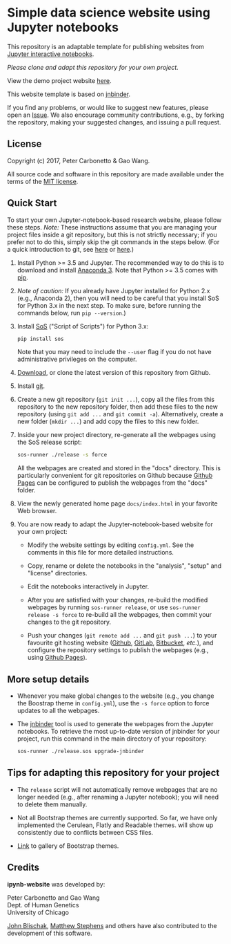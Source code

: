 # Simple data science website using Jupyter notebooks

This repository is an adaptable template for publishing websites from
[Jupyter interactive notebooks](https://jupyter.org).

*Please clone and adapt this repository for your own project.*

View the demo project website
[here](https://stephenslab.github.io/ipynb-website).

This website template is based on
[jnbinder](https://github.com/gaow/jnbinder).

If you find any problems, or would like to suggest new features,
please open an
[Issue](https://github.com/stephenslab/ipynb-website/issues). We also
encourage community contributions, e.g., by forking the repository,
making your suggested changes, and issuing a pull request.

## License

Copyright (c) 2017, Peter Carbonetto & Gao Wang.

All source code and software in this repository are made available
under the terms of the [MIT license](https://opensource.org/licenses/MIT).

## Quick Start

To start your own Jupyter-notebook-based research website, please
follow these steps. *Note:* These instructions assume that you are
managing your project files inside a git repository, but this is not
strictly necessary; if you prefer not to do this, simply skip the git
commands in the steps below. (For a quick introduction to git, see
[here](https://swcarpentry.github.io/git-novice) or
[here](https://doi.org/10.1371/journal.pcbi.1004668 ).)

1. Install Python >= 3.5 and Jupyter. The recommended way to do this
is to download and install
[Anaconda 3](https://www.continuum.io/anaconda-overview). Note that
Python >= 3.5 comes with [pip](https://pip.pypa.io).

2. *Note of caution:* If you already have Jupyter installed for
Python 2.x (e.g., Anaconda 2), then you will need to be careful that
you install SoS for Python 3.x in the next step. To make sure, before
running the commands below, run `pip --version`.)

3. Install [SoS](https://github.com/vatlab/SOS) ("Script of Scripts")
for Python 3.x:

   ```bash
   pip install sos
   ```

   Note that you may need to include the `--user` flag if you do not
   have administrative privileges on the computer.

4. [Download](https://github.com/stephenslab/ipynb-website/archive/master.zip),
or clone the latest version of this repository from Github.

5. Install [git](https://git-scm.com/downloads). 

6. Create a new git repository (`git init ...`), copy all the files
from this repository to the new repository folder, then add these
files to the new repository (using `git add ...` and `git commit
-a`). Alternatively, create a new folder (`mkdir ...`) and add copy
the files to this new folder.

7. Inside your new project directory, re-generate all the webpages
using the SoS release script:

   ```bash
   sos-runner ./release -s force
   ```

   All the webpages are created and stored in the "docs"
   directory. This is particularly convenient for git repositories on
   Github because 
   [Github Pages](https://help.github.com/categories/github-pages-basics)
   can be configured to publish the webpages from the "docs" folder.

8. View the newly generated home page `docs/index.html` in your
favorite Web browser.

9. You are now ready to adapt the Jupyter-notebook-based website for
   your own project:

   + Modify the website settings by editing `config.yml`. See the
     comments in this file for more detailed instructions.

   + Copy, rename or delete the notebooks in the "analysis", "setup"
     and "license" directories.

   + Edit the notebooks interactively in Jupyter.

   + After you are satisfied with your changes, re-build the modified
     webpages by running `sos-runner release`, or use `sos-runner
     release -s force` to re-build all the webpages, then commit your
     changes to the git repository.

   + Push your changes (`git remote add ...` and `git push ...`) to
     your favourite git hosting website ([Github](http://github.com),
     [GitLab](http://gitlab.com), [Bitbucket](https://bitbucket.org),
     *etc.*), and configure the repository settings to publish the
     webpages (e.g., using
     [Github Pages](https://help.github.com/categories/github-pages-basics)).

## More setup details

+ Whenever you make global changes to the website (e.g., you change
  the Boostrap theme in `config.yml`), use the `-s force` option to force
  updates to all the webpages.

+ The [jnbinder](https://github.com/gaow/jnbinder) tool is used to
  generate the webpages from the Jupyter notebooks. To retrieve the
  most up-to-date version of jnbinder for your project, run this
  command in the main directory of your repository:

  ```bash
  sos-runner ./release.sos upgrade-jnbinder
  ```

## Tips for adapting this repository for your project

+ The `release` script will not automatically remove webpages that are
no longer needed (e.g., after renaming a Jupyter notebook); you will
need to delete them manually.

+ Not all Bootstrap themes are currently supported. So far, we have
only implemented the Cerulean, Flatly and Readable themes. will show up consistently due to conflicts between
  CSS files.

+ [Link](https://bootswatch.com) to gallery of Bootstrap themes.

## Credits

**ipynb-website** was developed by:

Peter Carbonetto and Gao Wang<br>
Dept. of Human Genetics<br>
University of Chicago<br>

[John Blischak](https://github.com/jdblischak),
[Matthew Stephens](http://stephenslab.uchicago.edu) and others have
also contributed to the development of this software.
